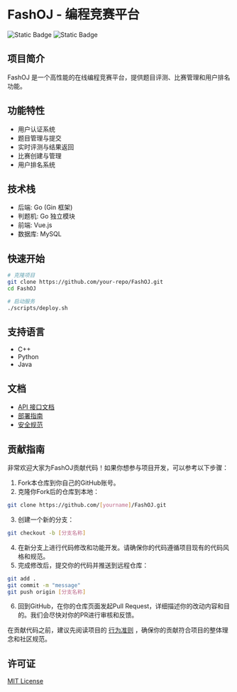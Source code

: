 # FashOJ - 编程竞赛平台

![Static Badge](https://img.shields.io/badge/vue-3-blue)
![Static Badge](https://img.shields.io/badge/go-1.24.1-blue)

## 项目简介

FashOJ 是一个高性能的在线编程竞赛平台，提供题目评测、比赛管理和用户排名功能。

## 功能特性

-   用户认证系统
-   题目管理与提交
-   实时评测与结果返回
-   比赛创建与管理
-   用户排名系统

## 技术栈

-   后端: Go (Gin 框架)
-   判题机: Go 独立模块
-   前端: Vue.js
-   数据库: MySQL

## 快速开始

```bash
# 克隆项目
git clone https://github.com/your-repo/FashOJ.git
cd FashOJ

# 启动服务
./scripts/deploy.sh
```

## 支持语言

-   C++
-   Python
-   Java

## 文档

-   [API 接口文档](docs/API.md)
-   [部署指南](docs/DEPLOYMENT.md)
-   [安全规范](docs/SECURITY.md)

<!-- ## 贡献指南

欢迎提交 Pull Request 或 Issue 报告问题。贡献前请阅读：

1. 遵循现有代码风格
2. 确保通过所有测试
3. 更新相关文档 -->

## 贡献指南
非常欢迎大家为FashOJ贡献代码！如果你想参与项目开发，可以参考以下步骤：
1.  Fork本仓库到你自己的GitHub账号。
2.  克隆你Fork后的仓库到本地：
```bash
git clone https://github.com/[yourname]/FashOJ.git
```
3.  创建一个新的分支：
```bash
git checkout -b [分支名称]
```
4.  在新分支上进行代码修改和功能开发。请确保你的代码遵循项目现有的代码风格和规范。
5.  完成修改后，提交你的代码并推送到远程仓库：
```bash
git add .
git commit -m "message"
git push origin [分支名称]
```
6.  回到GitHub，在你的仓库页面发起Pull Request，详细描述你的改动内容和目的。我们会尽快对你的PR进行审核和反馈。

在贡献代码之前，建议先阅读项目的 [行为准则](https://ys.mihoyo.com/main/) ，确保你的贡献符合项目的整体理念和社区规范。

## 许可证

[MIT License](LICENSE)
